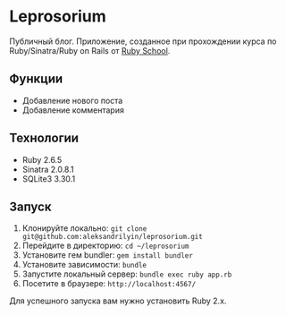 # Leprosorium

Публичный блог. Приложение, созданное при прохождении курса по Ruby/Sinatra/Ruby on Rails от [Ruby School](http://rubyschool.us/).

## Функции

- Добавление нового поста
- Добавление комментария

## Технологии

- Ruby 2.6.5
- Sinatra 2.0.8.1
- SQLite3 3.30.1

## Запуск

1. Клонируйте локально: `git clone git@github.com:aleksandrilyin/leprosorium.git`
2. Перейдите в директорию: `cd ~/leprosorium`
3. Установите гем bundler: `gem install bundler`
4. Установите зависимости: `bundle`
5. Запустите локальный сервер: `bundle exec ruby app.rb`
6. Посетите в браузере: `http://localhost:4567/`

Для успешного запуска вам нужно установить Ruby 2.x.

